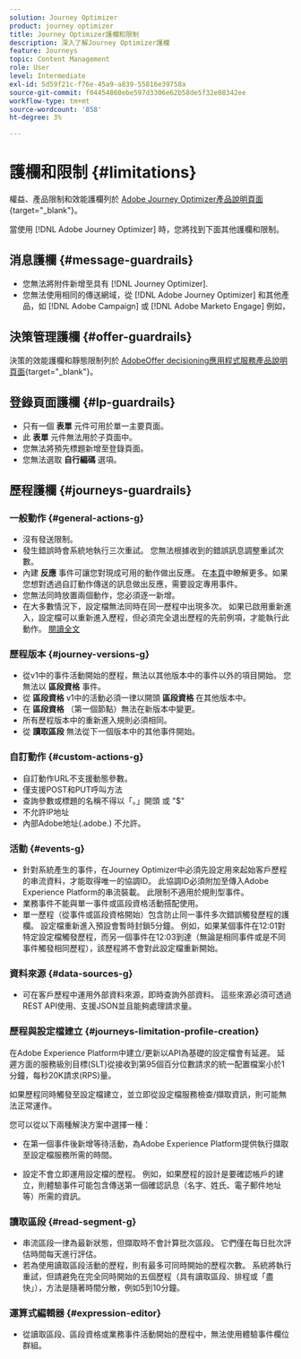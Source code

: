 ```yaml
---
solution: Journey Optimizer
product: journey optimizer
title: Journey Optimizer護欄和限制
description: 深入了解Journey Optimizer護欄
feature: Journeys
topic: Content Management
role: User
level: Intermediate
exl-id: 5d59f21c-f76e-45a9-a839-55816e39758a
source-git-commit: f04454860ebe597d3306e62b58de5f32e08342ee
workflow-type: tm+mt
source-wordcount: '858'
ht-degree: 3%

---
```


# 護欄和限制 {#limitations}

權益、產品限制和效能護欄列於 [Adobe Journey Optimizer產品說明頁面](https://helpx.adobe.com/tw/legal/product-descriptions/adobe-journey-optimizer.html){target=&quot;_blank&quot;}。

當使用 [!DNL Adobe Journey Optimizer] 時，您將找到下面其他護欄和限制。

## 消息護欄 {#message-guardrails}

* 您無法將附件新增至具有 [!DNL Journey Optimizer].
* 您無法使用相同的傳送網域，從 [!DNL Adobe Journey Optimizer] 和其他產品，如 [!DNL Adobe Campaign] 或 [!DNL Adobe Marketo Engage] 例如，


## 決策管理護欄 {#offer-guardrails}

決策的效能護欄和靜態限制列於 [AdobeOffer decisioning應用程式服務產品說明頁面](https://helpx.adobe.com/legal/product-descriptions/offer-decisioning-app-service.html){target=&quot;_blank&quot;}。


## 登錄頁面護欄 {#lp-guardrails}

* 只有一個 **表單** 元件可用於單一主要頁面。
* 此 **表單** 元件無法用於子頁面中。
* 您無法將預先標題新增至登錄頁面。
* 您無法選取 **自行編碼** 選項。

## 歷程護欄 {#journeys-guardrails}

### 一般動作 {#general-actions-g}

* 沒有發送限制。
* 發生錯誤時會系統地執行三次重試。 您無法根據收到的錯誤訊息調整重試次數。
* 內建 **反應** 事件可讓您對現成可用的動作做出反應。 在[本頁](../building-journeys/reaction-events.md)中瞭解更多。如果您想對透過自訂動作傳送的訊息做出反應，需要設定專用事件。
* 您無法同時放置兩個動作，您必須逐一新增。
* 在大多數情況下，設定檔無法同時在同一歷程中出現多次。 如果已啟用重新進入，設定檔可以重新進入歷程，但必須完全退出歷程的先前例項，才能執行此動作。 [閱讀全文](../building-journeys/end-journey.md)

### 歷程版本 {#journey-versions-g}

* 從v1中的事件活動開始的歷程，無法以其他版本中的事件以外的項目開始。 您無法以 **區段資格** 事件。
* 從 **區段資格** v1中的活動必須一律以開頭 **區段資格** 在其他版本中。
* 在 **區段資格** （第一個節點）無法在新版本中變更。
* 所有歷程版本中的重新進入規則必須相同。
* 從 **讀取區段** 無法從下一個版本中的其他事件開始。

### 自訂動作 {#custom-actions-g}

* 自訂動作URL不支援動態參數。
* 僅支援POST和PUT呼叫方法
* 查詢參數或標題的名稱不得以「。」開頭 或 &quot;$&quot;
* 不允許IP地址
* 內部Adobe地址(.adobe.) 不允許。

### 活動 {#events-g}

* 針對系統產生的事件，在Journey Optimizer中必須先設定用來起始客戶歷程的串流資料，才能取得唯一的協調ID。 此協調ID必須附加至傳入Adobe Experience Platform的串流裝載。 此限制不適用於規則型事件。
* 業務事件不能與單一事件或區段資格活動搭配使用。
* 單一歷程（從事件或區段資格開始）包含防止同一事件多次錯誤觸發歷程的護欄。 設定檔重新進入預設會暫時封鎖5分鐘。 例如，如果某個事件在12:01對特定設定檔觸發歷程，而另一個事件在12:03到達（無論是相同事件或是不同事件觸發相同歷程），該歷程將不會對此設定檔重新開始。

### 資料來源 {#data-sources-g}

* 可在客戶歷程中運用外部資料來源，即時查詢外部資料。 這些來源必須可透過REST API使用、支援JSON並且能夠處理請求量。

### 歷程與設定檔建立 {#journeys-limitation-profile-creation}

在Adobe Experience Platform中建立/更新以API為基礎的設定檔會有延遲。 延遲方面的服務級別目標(SLT)從接收到第95個百分位數請求的統一配置檔案小於1分鐘，每秒20K請求(RPS)量。

如果歷程同時觸發至設定檔建立，並立即從設定檔服務檢查/擷取資訊，則可能無法正常運作。

您可以從以下兩種解決方案中選擇一種：

* 在第一個事件後新增等待活動，為Adobe Experience Platform提供執行擷取至設定檔服務所需的時間。

* 設定不會立即運用設定檔的歷程。 例如，如果歷程的設計是要確認帳戶的建立，則體驗事件可能包含傳送第一個確認訊息（名字、姓氏、電子郵件地址等）所需的資訊。

### 讀取區段 {#read-segment-g}

* 串流區段一律為最新狀態，但擷取時不會計算批次區段。 它們僅在每日批次評估時間每天進行評估。
* 若為使用讀取區段活動的歷程，則有最多可同時開始的歷程次數。 系統將執行重試，但請避免在完全同時開始的五個歷程（具有讀取區段、排程或「盡快」），方法是隨著時間分散，例如5到10分鐘。

### 運算式編輯器 {#expression-editor}

* 從讀取區段、區段資格或業務事件活動開始的歷程中，無法使用體驗事件欄位群組。

